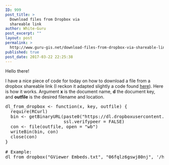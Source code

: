 ```yaml
---
ID: 999
post_title: >
  Download files from Dropbox via
  shareable link
author: White-Guru
post_excerpt: ""
layout: post
permalink: >
  http://www.guru-gis.net/download-files-from-dropbox-via-shareable-link/
published: true
post_date: 2017-03-22 22:25:38
---
```

Hello there!

I have a nice piece of code for today on how to download a file from a dropbox shareable link (I reckon it adapted slightly a code found <a href="http://thebiobucket.blogspot.be/2013/04/download-files-from-dropbox.html">here</a>). Here is how it works. Argument <strong>x</strong> is the document name, <strong>d</strong> the document key, and <strong>outfile</strong> is the desired filename and location.
 
<pre lang='rsplus'>
dl_from_dropbox <- function(x, key, outfile) {
  require(RCurl)
  bin <- getBinaryURL(paste0("https://dl.dropboxusercontent.com/s/", key, "/", x),
                      ssl.verifypeer = FALSE)
  con <- file(outfile, open = "wb")
  writeBin(bin, con)
  close(con)        
}

# Example:
dl_from_dropbox("GViewer_Embeds.txt", "06fqlz6gswj80nj", '/home/GViewer_Embeds.txt')
</pre>
